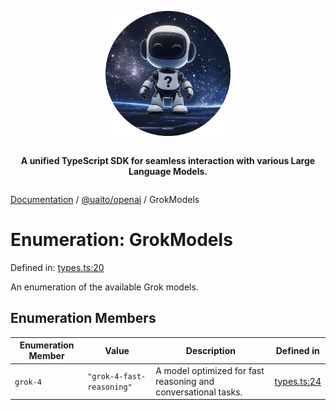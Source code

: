 <div style="display:flex; flex-direction:column; align-items:center;">
<p align="center">
  <img src="../UAITO.png" alt="UAITO Logo" width="200"/>
</p>

<p align="center">
  <strong>A unified TypeScript SDK for seamless interaction with various Large Language Models.</strong>
</p>
</div>

[Documentation](README.md) / [@uaito/openai](@uaito.openai.md) / GrokModels

# Enumeration: GrokModels

Defined in: [types.ts:20](https://github.com/elribonazo/uaito/blob/f71ee49b41f4b02cf38cae1844e3a14accc1d794/packages/openai/src/types.ts#L20)

An enumeration of the available Grok models.

## Enumeration Members

| Enumeration Member | Value | Description | Defined in |
| ------ | ------ | ------ | ------ |
| <a id="grok-4"></a> `grok-4` | `"grok-4-fast-reasoning"` | A model optimized for fast reasoning and conversational tasks. | [types.ts:24](https://github.com/elribonazo/uaito/blob/f71ee49b41f4b02cf38cae1844e3a14accc1d794/packages/openai/src/types.ts#L24) |
